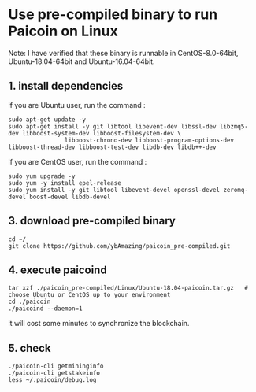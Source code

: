 # Use pre-compiled binary to run Paicoin on Linux

Note: I have verified that these binary is runnable in CentOS-8.0-64bit, Ubuntu-18.04-64bit and Ubuntu-16.04-64bit.

## 1. install dependencies
if you are Ubuntu user, run the command :
```
sudo apt-get update -y
sudo apt-get install -y git libtool libevent-dev libssl-dev libzmq5-dev libboost-system-dev libboost-filesystem-dev \
                libboost-chrono-dev libboost-program-options-dev libboost-thread-dev libboost-test-dev libdb-dev libdb++-dev
```
if you are CentOS user, run the command :
```
sudo yum upgrade -y
sudo yum -y install epel-release
sudo yum install -y git libtool libevent-devel openssl-devel zeromq-devel boost-devel libdb-devel
```

## 3. download pre-compiled binary
```
cd ~/
git clone https://github.com/ybAmazing/paicoin_pre-compiled.git
```

## 4. execute paicoind
```
tar xzf ./paicoin_pre-compiled/Linux/Ubuntu-18.04-paicoin.tar.gz   # choose Ubuntu or CentOS up to your environment
cd ./paicoin
./paicoind --daemon=1
```
it will cost some minutes to synchronize the blockchain.

## 5. check
```
./paicoin-cli getmininginfo
./paicoin-cli getstakeinfo
less ~/.paicoin/debug.log
```
